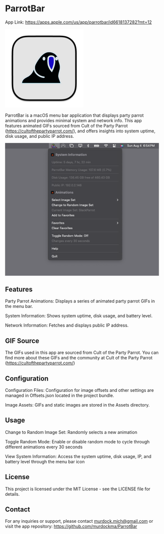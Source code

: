 # ParrotBar

App Link: https://apps.apple.com/us/app/parrotbar/id6618137282?mt=12

![ParrotBar Icon](Assets/256.png)

ParrotBar is a macOS menu bar application that displays party parrot animations and provides minimal system and network info. 
This app features animated GIFs sourced from Cult of the Party Parrot (https://cultofthepartyparrot.com/), and offers insights 
into system uptime, disk usage, and public IP address.

![MenuBar Ex](Assets/ParrotBarEx.png)

## Features
Party Parrot Animations: Displays a series of animated party parrot GIFs in the menu bar.

System Information: Shows system uptime, disk usage, and battery level.

Network Information: Fetches and displays public IP address.

## GIF Source
The GIFs used in this app are sourced from Cult of the Party Parrot. You can find more about 
these GIFs and the community at Cult of the Party Parrot (https://cultofthepartyparrot.com/)


## Configuration
Configuration Files: Configuration for image offsets and other settings are managed in Offsets.json located in the project bundle.

Image Assets: GIFs and static images are stored in the Assets directory.

## Usage
Change to Random Image Set: Randomly selects a new animation 

Toggle Random Mode: Enable or disable random mode to cycle through different animations every 30 seconds

View System Information: Access the system uptime, disk usage, IP, and battery level through the menu bar icon

## License
This project is licensed under the MIT License - see the LICENSE file for details.

## Contact
For any inquiries or support, please contact murdock.mich@gmail.com or visit the app repository: https://github.com/murdockma/ParrotBar

